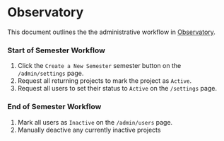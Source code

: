 # Observatory

This document outlines the the administrative workflow in [Observatory](http://rcos.io).

### Start of Semester Workflow
1. Click the `Create a New Semester` semester button on the `/admin/settings` page.
2. Request all returning projects to mark the project as `Active`.
3. Request all users to set their status to `Active` on  the `/settings` page.

### End of Semester Workflow
1. Mark all users as `Inactive` on the `/admin/users` page.
2. Manually deactive any currently inactive projects
